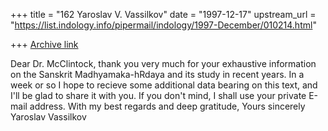 +++
title = "162 Yaroslav V. Vassilkov"
date = "1997-12-17"
upstream_url = "https://list.indology.info/pipermail/indology/1997-December/010214.html"

+++
[Archive link](https://list.indology.info/pipermail/indology/1997-December/010214.html)

Dear Dr. McClintock,
        thank you very much for your exhaustive information on the Sanskrit
Madhyamaka-hRdaya and its study in recent years. In a week or so I hope to
recieve some additional data bearing on this text, and I'll be glad to share
it with you. If you don't mind, I shall use your private E-mail address.
        With my best regards and deep gratitude,
                        Yours sincerely
                                        Yaroslav Vassilkov




